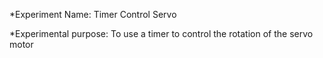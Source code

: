*Experiment Name: Timer Control Servo

*Experimental purpose: To use a timer to control the rotation of the servo motor
